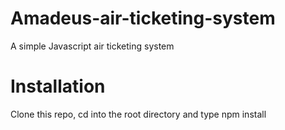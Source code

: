 # Amadeus-air-ticketing-system
A simple Javascript air ticketing system
# Installation
Clone this repo, cd into the root directory and type npm install
